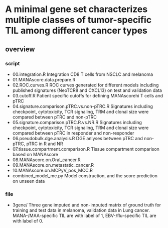 # A minimal gene set characterizes multiple classes of tumor-specific TIL among different cancer types
## overview
### script
- 00.integration.R Integration CD8 T cells from NSCLC and melanoma
- 01.MANAscore.data.prepare.R
- 02.ROC.curves.R ROC curves generated for different models including published signatures (NeoTCR8 and CXCL13) on test and validation data
- 03.cutoff.R Patient specific cutoffs for defining MANAscorehi T cells and pTRC
- 04.signature.comparison.pTRC.vs.non-pTRC.R Signatures including checkpoint, cytotoxicity, TCR signaling, TRM and clonal size were compared between pTRC and non-pTRC
- 05.signature.comparison.pTRC.R.vs.NR.R Signatures including checkpoint, cytotoxicity, TCR signaling, TRM and clonal size were compared between pTRC in responder and non-responder
- 06.pseudobulk.dge.analysis.R DGE anlyses between pTRC and non-pTRC, pTRC in R and NR
- 07.tissue.compartment.comparison.R Tissue compartment comparison based on MANAscore
- 08.MANAscore.on.Oral_cancer.R
- 09.MANAscore.on.metastatic_cancer.R
- 10.MANAscore.on.MCPyV_pos_MCC.R
- combined_model_me.py Model construction, and the score prediction on unseen data
### file
- 3gene/ Three gene imputed and non-imputed matrix of ground truth for training and test data in melanoma, validation data in Lung cancer. MANA-/MAA-specific TIL are with label of 1, EBV-/flu-specific TIL are with label of 0.  
  


